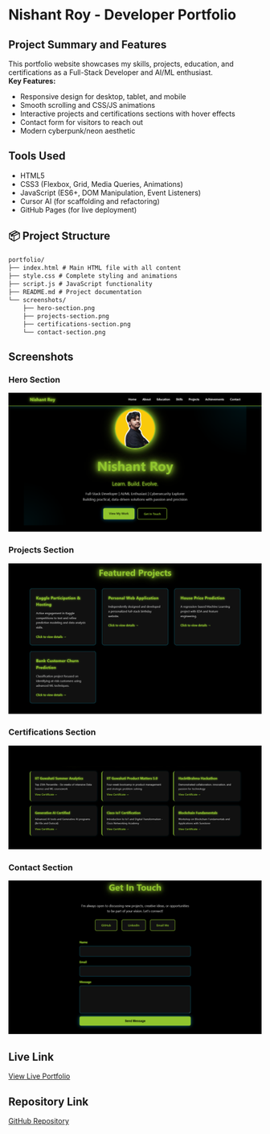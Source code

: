 # Nishant Roy - Developer Portfolio

## Project Summary and Features
This portfolio website showcases my skills, projects, education, and certifications as a Full-Stack Developer and AI/ML enthusiast.  
**Key Features:**
- Responsive design for desktop, tablet, and mobile
- Smooth scrolling and CSS/JS animations
- Interactive projects and certifications sections with hover effects
- Contact form for visitors to reach out
- Modern cyberpunk/neon aesthetic

## Tools Used
- HTML5
- CSS3 (Flexbox, Grid, Media Queries, Animations)
- JavaScript (ES6+, DOM Manipulation, Event Listeners)
- Cursor AI (for scaffolding and refactoring)
- GitHub Pages (for live deployment)

## 📦 Project Structure
```
portfolio/
├── index.html # Main HTML file with all content
├── style.css # Complete styling and animations
├── script.js # JavaScript functionality
├── README.md # Project documentation
└── screenshots/
    ├── hero-section.png
    ├── projects-section.png
    ├── certifications-section.png
    └── contact-section.png
```

## Screenshots

### Hero Section
![Hero Section](screenshots/hero-section.png)

### Projects Section
![Projects Section](screenshots/projects-section.png)

### Certifications Section
![Certifications](screenshots/certifications-section.png)

### Contact Section
![Contact Section](screenshots/contact-section.png)

## Live Link
[View Live Portfolio](https://nishantroy449.github.io/nishant-portfolio/)

## Repository Link
[GitHub Repository](https://github.com/nishantroy449/nishant-portfolio)
